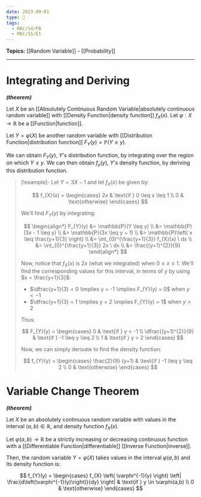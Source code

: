 ```yaml
---
date: 2023-09-01
type: 🧠
tags:
  - MAC/S4/PB
  - MAC/S5/E1
---
```


**Topics:** [[Random Variable]] - [[Probability]]

---

# Integrating and Deriving

_**(theorem)**_

Let $X$ be an [[Absolutely Continuous Random Variable|absolutely continuous random variable]] with [[Density Function|density function]] $f_{X}(x)$. Let $\varphi : X \to \mathbb{R}$ be a [[Function|function]].

Let $Y = \varphi(X)$ be another random variable with [[Distribution Function|distribution function]] $F_{Y}(y) = \mathbb{P}(Y \leq y)$.

We can obtain $F_{Y}(y)$, $Y$'s distribution function, by integrating over the region on which $Y \leq y$. We can then obtain $f_{y}(y)$, $Y$'s density function, by deriving this distribution function.

> [!example]-
> Let $Y = 3X-1$ and let $f_{X}(x)$ be given by:
>
> $$
> f_{X}(x) =
> \begin{cases}
> 2x & \text{if } 0 \leq x \leq 1 \\
> 0 & \text{otherwise}
> \end{cases}
> $$
>
> We'll find $F_{Y}(y)$ by integrating:
>
> $$
> \begin{align*}
> F_{Y}(y) &= \mathbb{P}(Y \leq y) \\
> &= \mathbb{P}(3x - 1 \leq y) \\
> &= \mathbb{P}(3x \leq y  + 1) \\
> &= \mathbb{P}\left( x \leq \frac{y+1}{3} \right) \\
> &= \int_{0}^{\frac{y+1}{3}} f_{X}(x) \ dx \\
> &= \int_{0}^{\frac{y+1}{3}} 2x \ dx \\
> &= \frac{(y+1)^{2}}{9}
> \end{align*}
> $$
>
> Now, notice that $f_{X}(x)$ is $2x$ (what we integrated) when $0 \leq x \leq 1$. We'll find the corresponding values for this interval, in terms of $y$ by using $x = \frac{y+1}{3}$:
>
> - $\dfrac{y+1}{3} = 0 \implies y = -1 \implies F_{Y}(y) = 0$ when $y < -1$
> - $\dfrac{y+1}{3} = 1 \implies y = 2 \implies F_{Y}(y) = 1$ when $y > 2$
>
> Thus:
>
> $$
> F_{Y}(y) =
> \begin{cases}
> 0 & \text{if } y < -1 \\
> \dfrac{(y+1)^{2}}{9} & \text{if } -1 \leq y \leq 2 \\
> 1 & \text{if } y > 2
> \end{cases}
> $$
>
> Now, we can simply derivate to find the density function:
>
> $$
> f_{Y}(y) =
> \begin{cases}
> \frac{2}{9} (y+1) & \text{if } -1 \leq y \leq 2 \\
> 0 & \text{otherwise}
> \end{cases}
> $$

# Variable Change Theorem

_**(theorem)**_

Let $X$ be an absolutely continuous random variable with values in the interval $(a,b) \in \mathbb{R}$, and density function $f_{X}(x)$.

Let $\varphi(a,b) \to \mathbb{R}$ be a strictly increasing or decreasing continuous function with a [[Differentiable Function|differentiable]] [[Inverse Function|inverse]].

Then, the random variable $Y = \varphi(X)$ takes values in the interval $\varphi(a,b)$ and its density function is:

$$
f_{Y}(y) =
\begin{cases}
f_{X} \left( \varphi^{-1}(y) \right) \left| \frac{d\left(\varphi^{-1}(y)\right)}{dy} \right|  & \text{if } y \in \varphi(a,b) \\
0 & \text{otherwise}
\end{cases}
$$
